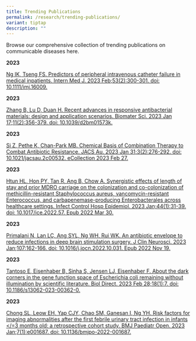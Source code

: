 ```yaml
---
title: Trending Publications
permalink: /research/trending-publications/
variant: tiptap
description: ""
---
```

<p>Browse our comprehensive collection of trending publications on communicable
diseases here.</p>
<p></p>
<p><strong>2023</strong>
</p>
<p><a href="https://doi.org/10.1111/imj.16009" rel="noopener noreferrer nofollow" target="_blank">Ng IK, Tseng FS. Predictors of peripheral intravenous catheter failure in medical inpatients. Intern Med J. 2023 Feb;53(2):300-301. doi: 10.1111/imj.16009.</a>
</p>
<p><strong>2023</strong>
</p>
<p><a href="https://doi.org/10.1039/d2bm01573k" rel="noopener noreferrer nofollow" target="_blank">Zhang B, Lu D, Duan H. Recent advances in responsive antibacterial materials: design and application scenarios. Biomater Sci. 2023 Jan 17;11(2):356-379. doi: 10.1039/d2bm01573k.</a>
</p>
<p><strong>2023</strong>
</p>
<p><a href="https://www.ncbi.nlm.nih.gov/pmc/articles/PMC9975838" rel="noopener noreferrer nofollow" target="_blank">Si Z, Pethe K, Chan-Park MB. Chemical Basis of Combination Therapy to Combat Antibiotic Resistance. JACS Au. 2023 Jan 31;3(2):276-292. doi: 10.1021/jacsau.2c00532. eCollection 2023 Feb 27.</a>
</p>
<p><strong>2023</strong>
</p>
<p><a href="https://doi.org/10.1017/ice.2022.57" rel="noopener noreferrer nofollow" target="_blank">Htun HL, Hon PY, Tan R, Ang B, Chow A. Synergistic effects of length of stay and prior MDRO carriage on the colonization and co-colonization of methicillin-resistant Staphylococcus aureus, vancomycin-resistant Enterococcus, and carbapenemase-producing Enterobacterales across healthcare settings. Infect Control Hosp Epidemiol. 2023 Jan;44(1):31-39. doi: 10.1017/ice.2022.57. Epub 2022 Mar 30.</a>
</p>
<p><strong>2023</strong>
</p>
<p><a href="https://doi.org/10.1016/j.jocn.2022.10.031" rel="noopener noreferrer nofollow" target="_blank">Primalani N, Lan LC, Ang SYL, Ng WH, Rui WK. An antibiotic envelope to reduce infections in deep brain stimulation surgery. J Clin Neurosci. 2023 Jan;107:162-166. doi: 10.1016/j.jocn.2022.10.031. Epub 2022 Nov 19.</a>
</p>
<p><strong>2023</strong>
</p>
<p><a href="https://www.ncbi.nlm.nih.gov/pmc/articles/PMC9976479" rel="noopener noreferrer nofollow" target="_blank">Tantoso E, Eisenhaber B, Sinha S, Jensen LJ, Eisenhaber F. About the dark corners in the gene function space of Escherichia coli remaining without illumination by scientific literature. Biol Direct. 2023 Feb 28;18(1):7. doi: 10.1186/s13062-023-00362-0.</a>
</p>
<p><strong>2023</strong>
</p>
<p><a href="https://www.ncbi.nlm.nih.gov/pmc/articles/PMC9853243" rel="noopener noreferrer nofollow" target="_blank">Chong SL, Leow EH, Yap CJY, Chao SM, Ganesan I, Ng YH. Risk factors for imaging abnormalities after the first febrile urinary tract infection in infants &lt;/=3 months old: a retrospective cohort study. BMJ Paediatr Open. 2023 Jan;7(1):e001687. doi: 10.1136/bmjpo-2022-001687.</a>
</p>